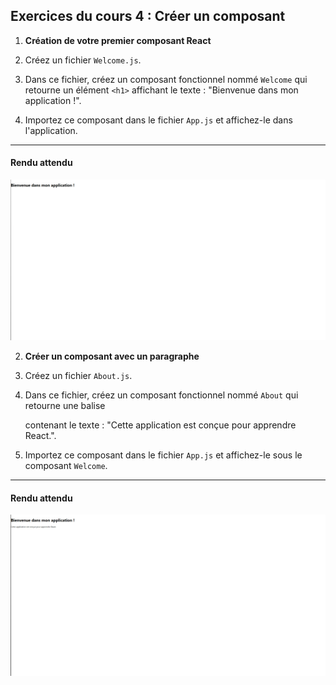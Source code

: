 ## Exercices du cours 4 : Créer un composant


1. **Création de votre premier composant React**

1. Créez un fichier `Welcome.js`.
2. Dans ce fichier, créez un composant fonctionnel nommé `Welcome` qui retourne un élément `<h1>` affichant le texte : "Bienvenue dans mon application !".
3. Importez ce composant dans le fichier `App.js` et affichez-le dans l'application.

---

#### Rendu attendu
<img src="../img/rendu_exo_4_1.png" alt="rendu attendu de l'exercice">

2. **Créer un composant avec un paragraphe**

1. Créez un fichier `About.js`.
2. Dans ce fichier, créez un composant fonctionnel nommé `About` qui retourne une balise <p> contenant le texte : "Cette application est conçue pour apprendre React.".
3. Importez ce composant dans le fichier `App.js` et affichez-le sous le composant `Welcome`.

---

#### Rendu attendu
<img src="../img/rendu_exo_4_2.png" alt="rendu attendu de l'exercice">